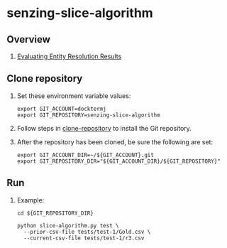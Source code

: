 # senzing-slice-algorithm

## Overview

1. [Evaluating Entity Resolution Results](https://pdfs.semanticscholar.org/ee8e/13f3f17a2660331a3a17ba8a7cfb06f9b61d.pdf)

## Clone repository

1. Set these environment variable values:

    ```console
    export GIT_ACCOUNT=docktermj
    export GIT_REPOSITORY=senzing-slice-algorithm
    ```

1. Follow steps in [clone-repository](https://github.com/docktermj/KnowledgeBase/blob/master/HowTo/clone-repository.md) to install the Git repository.

1. After the repository has been cloned, be sure the following are set:

    ```console
    export GIT_ACCOUNT_DIR=~/${GIT_ACCOUNT}.git
    export GIT_REPOSITORY_DIR="${GIT_ACCOUNT_DIR}/${GIT_REPOSITORY}"
    ```

## Run

1. Example:

    ```console
    cd ${GIT_REPOSITORY_DIR}

    python slice-algorithm.py test \
      --prior-csv-file tests/test-1/Gold.csv \
      --current-csv-file tests/test-1/r3.csv
    ```
